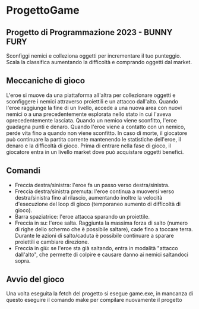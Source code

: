 # ProgettoGame
## Progetto di Programmazione 2023 - BUNNY FURY
Sconfiggi nemici e colleziona oggetti per incrementare il tuo punteggio. Scala la classifica aumentando la difficoltà e comprando oggetti dal market.

## Meccaniche di gioco
L'eroe si muove da una piattaforma all'altra per collezionare oggetti e sconfiggere i nemici attraverso proiettili e un attacco dall'alto.
Quando l'eroe raggiunge la fine di un livello, accede a una nuova area con nuovi nemici o a una precedentemente esplorata nello stato in cui l'aveva oprecedentemente lasciata.
Quando un nemico viene sconfitto, l'eroe guadagna punti e denaro.
Quando l'eroe viene a contatto con un nemico, perde vita fino a quando non viene sconfitto.
In caso di morte, il giocatore può continuare la partita corrente mantenendo le statistiche dell'eroe, il denaro e la difficoltà di gioco.
Prima di entrare nella fase di gioco, il giocatore entra in un livello market dove può acquistare oggetti benefici.

## Comandi
- Freccia destra/sinistra: l'eroe fa un passo verso destra/sinistra.
- Freccia destra/sinistra premuta: l'eroe continua a muoversi verso destra/sinistra fino al rilascio, aumentando inoltre la velocità d'esecuzione del loop di gioco (temporaneo aumento di difficoltà di gioco).
- Barra spaziatrice: l'eroe attacca sparando un proiettile.
- Freccia in su: l'eroe salta. Raggiunta la massima forza di salto (numero di righe dello schermo che è possibile saltare), cade fino a toccare terra. Durante le azioni di salto/caduta è possibile continuare a sparare proiettili e cambiare direzione.
- Freccia in giù: se l'eroe sta già saltando, entra in modalità "attacco dall'alto", che permette di colpire e causare danno ai nemici saltandoci sopra.

## Avvio del gioco
Una volta eseguita la fetch del progetto si esegue game.exe, in mancanza di questo eseguire il comando make per compilare nuovamente il progetto
